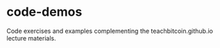 # code-demos
Code exercises and examples complementing the teachbitcoin.github.io lecture materials.
